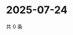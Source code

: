 # 2025-07-24

共 0 条

<!-- BEGIN ZHIHUQUESTIONS -->
<!-- 最后更新时间 Thu Jul 24 2025 16:17:36 GMT+0800 (China Standard Time) -->

<!-- END ZHIHUQUESTIONS -->
